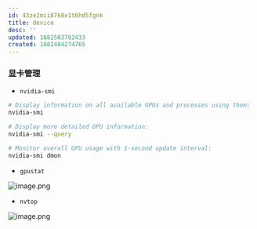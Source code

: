 ```yaml
---
id: 43ze2mii87k0x1t6hd5fgnk
title: device
desc: ''
updated: 1682503782433
created: 1682484274765
---
```



### 显卡管理
- `nvidia-smi`

```bash
# Display information on all available GPUs and processes using them:
nvidia-smi

# Display more detailed GPU information:
nvidia-smi --query

# Monitor overall GPU usage with 1-second update interval:
nvidia-smi dmon
```
- `gpustat`

![image.png](https://blog.kevin2li.top/static/img/dc6fd11aa98f8b564e9957e19ef3f86f.image.png)

- `nvtop`

![image.png](https://blog.kevin2li.top/static/img/0e94990aba0beefddd56429077e3c838.image.png)